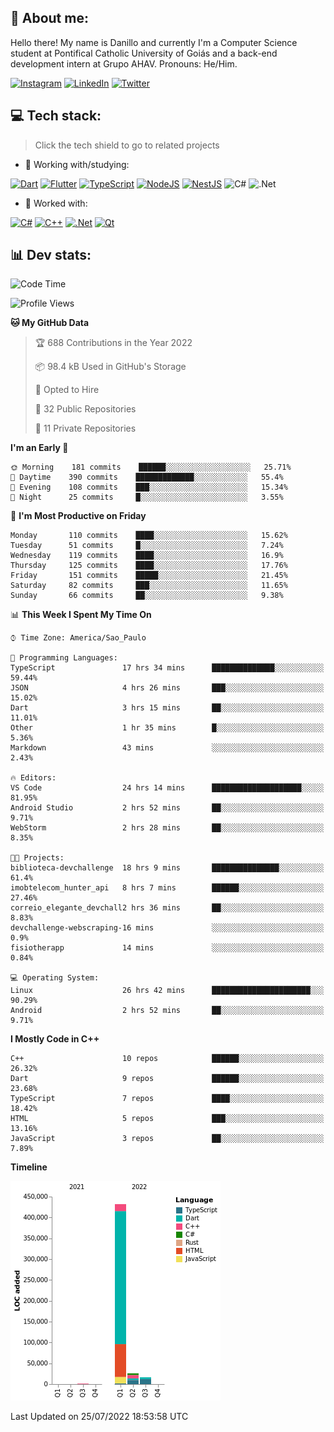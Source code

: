 ## 🌈 About me:
Hello there! My name is Danillo and currently I'm a Computer Science student at Pontifical Catholic University of Goiás and a back-end development intern at Grupo AHAV. Pronouns: He/Him.

[![Instagram](https://img.shields.io/badge/Instagram-%23E4405F.svg?logo=Instagram&logoColor=white)](https://instagram.com/danilloilggner) [![LinkedIn](https://img.shields.io/badge/LinkedIn-%230077B5.svg?logo=linkedin&logoColor=white)](https://linkedin.com/in/danilloism) [![Twitter](https://img.shields.io/badge/Twitter-%231DA1F2.svg?logo=Twitter&logoColor=white)](https://twitter.com/danilloism) 

## 💻 Tech stack:
> Click the tech shield to go to related projects

- 🔭 Working with/studying:

[![Dart](https://img.shields.io/badge/dart-%230175C2.svg?style=for-the-badge&logo=dart&logoColor=white)](https://github.com/danilloism/danilloism/blob/main/Flutter.md) [![Flutter](https://img.shields.io/badge/Flutter-%2302569B.svg?style=for-the-badge&logo=Flutter&logoColor=white)](https://github.com/danilloism/danilloism/blob/main/Flutter.md) [![TypeScript](https://img.shields.io/badge/typescript-%23007ACC.svg?style=for-the-badge&logo=typescript&logoColor=white)](https://github.com/danilloism/danilloism/blob/main/Typescript.md) [![NodeJS](https://img.shields.io/badge/node.js-6DA55F?style=for-the-badge&logo=node.js&logoColor=white)](https://github.com/danilloism/danilloism/blob/main/Node.js.md) [![NestJS](https://img.shields.io/badge/nestjs-%23E0234E.svg?style=for-the-badge&logo=nestjs&logoColor=white)](https://github.com/danilloism/danilloism/blob/main/Nest.js.md) ![C#](https://img.shields.io/badge/c%23-%23239120.svg?style=for-the-badge&logo=c-sharp&logoColor=white) ![.Net](https://img.shields.io/badge/.NET-5C2D91?style=for-the-badge&logo=.net&logoColor=white)
<!---
- 🌱 Currently learning:

![Vue.js](https://img.shields.io/badge/vuejs-%2335495e.svg?style=for-the-badge&logo=vuedotjs&logoColor=%234FC08D) ![Angular](https://img.shields.io/badge/angular-%23DD0031.svg?style=for-the-badge&logo=angular&logoColor=white)
--->
- 💫 Worked with:

[![C#](https://img.shields.io/badge/c%23-%23239120.svg?style=for-the-badge&logo=c-sharp&logoColor=white)](#) [![C++](https://img.shields.io/badge/c++-%2300599C.svg?style=for-the-badge&logo=c%2B%2B&logoColor=white)](https://github.com/danilloism/danilloism/blob/main/C%2B%2B.md) [![.Net](https://img.shields.io/badge/.NET-5C2D91?style=for-the-badge&logo=.net&logoColor=white)](#) [![Qt](https://img.shields.io/badge/Qt-%23217346.svg?style=for-the-badge&logo=Qt&logoColor=white)](https://github.com/danilloism/danilloism/blob/main/C%2B%2B.md)

## 📊 Dev stats:
<!---
[![](https://github-readme-stats.vercel.app/api?username=danilloism&theme=radical&hide_border=false&include_all_commits=false&count_private=false)](#)<br>
[![](https://github-readme-streak-stats.herokuapp.com/?user=danilloism&theme=radical&hide_border=false)](#)<br>
[![](https://github-readme-stats.vercel.app/api/top-langs/?username=danilloism&theme=radical&hide_border=false&include_all_commits=false&count_private=false&layout=compact)](#)<br>
--->
<!--START_SECTION:waka-->
![Code Time](http://img.shields.io/badge/Code%20Time-0%20secs-blue)

![Profile Views](http://img.shields.io/badge/Profile%20Views-4-blue)

**🐱 My GitHub Data** 

> 🏆 688 Contributions in the Year 2022
 > 
> 📦 98.4 kB Used in GitHub's Storage 
 > 
> 💼 Opted to Hire
 > 
> 📜 32 Public Repositories 
 > 
> 🔑 11 Private Repositories  
 > 
**I'm an Early 🐤** 

```text
🌞 Morning    181 commits    ██████░░░░░░░░░░░░░░░░░░░   25.71% 
🌆 Daytime    390 commits    █████████████░░░░░░░░░░░░   55.4% 
🌃 Evening    108 commits    ███░░░░░░░░░░░░░░░░░░░░░░   15.34% 
🌙 Night      25 commits     █░░░░░░░░░░░░░░░░░░░░░░░░   3.55%

```
📅 **I'm Most Productive on Friday** 

```text
Monday       110 commits    ████░░░░░░░░░░░░░░░░░░░░░   15.62% 
Tuesday      51 commits     █░░░░░░░░░░░░░░░░░░░░░░░░   7.24% 
Wednesday    119 commits    ████░░░░░░░░░░░░░░░░░░░░░   16.9% 
Thursday     125 commits    ████░░░░░░░░░░░░░░░░░░░░░   17.76% 
Friday       151 commits    █████░░░░░░░░░░░░░░░░░░░░   21.45% 
Saturday     82 commits     ███░░░░░░░░░░░░░░░░░░░░░░   11.65% 
Sunday       66 commits     ██░░░░░░░░░░░░░░░░░░░░░░░   9.38%

```


📊 **This Week I Spent My Time On** 

```text
⌚︎ Time Zone: America/Sao_Paulo

💬 Programming Languages: 
TypeScript               17 hrs 34 mins      ██████████████░░░░░░░░░░░   59.44% 
JSON                     4 hrs 26 mins       ███░░░░░░░░░░░░░░░░░░░░░░   15.02% 
Dart                     3 hrs 15 mins       ██░░░░░░░░░░░░░░░░░░░░░░░   11.01% 
Other                    1 hr 35 mins        █░░░░░░░░░░░░░░░░░░░░░░░░   5.36% 
Markdown                 43 mins             ░░░░░░░░░░░░░░░░░░░░░░░░░   2.43%

🔥 Editors: 
VS Code                  24 hrs 14 mins      ████████████████████░░░░░   81.95% 
Android Studio           2 hrs 52 mins       ██░░░░░░░░░░░░░░░░░░░░░░░   9.71% 
WebStorm                 2 hrs 28 mins       ██░░░░░░░░░░░░░░░░░░░░░░░   8.35%

🐱‍💻 Projects: 
biblioteca-devchallenge  18 hrs 9 mins       ███████████████░░░░░░░░░░   61.4% 
imobtelecom_hunter_api   8 hrs 7 mins        ██████░░░░░░░░░░░░░░░░░░░   27.46% 
correio_elegante_devchall2 hrs 36 mins       ██░░░░░░░░░░░░░░░░░░░░░░░   8.83% 
devchallenge-webscraping-16 mins             ░░░░░░░░░░░░░░░░░░░░░░░░░   0.9% 
fisiotherapp             14 mins             ░░░░░░░░░░░░░░░░░░░░░░░░░   0.84%

💻 Operating System: 
Linux                    26 hrs 42 mins      ██████████████████████░░░   90.29% 
Android                  2 hrs 52 mins       ██░░░░░░░░░░░░░░░░░░░░░░░   9.71%

```

**I Mostly Code in C++** 

```text
C++                      10 repos            ██████░░░░░░░░░░░░░░░░░░░   26.32% 
Dart                     9 repos             ██████░░░░░░░░░░░░░░░░░░░   23.68% 
TypeScript               7 repos             ████░░░░░░░░░░░░░░░░░░░░░   18.42% 
HTML                     5 repos             ███░░░░░░░░░░░░░░░░░░░░░░   13.16% 
JavaScript               3 repos             ██░░░░░░░░░░░░░░░░░░░░░░░   7.89%

```


**Timeline**

![Chart not found](https://raw.githubusercontent.com/danilloism/danilloism/main/charts/bar_graph.png) 


 Last Updated on 25/07/2022 18:53:58 UTC
<!--END_SECTION:waka-->
